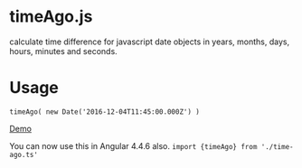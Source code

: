# timeAgo.js
calculate time difference for javascript date objects in years, months, days, hours, minutes and seconds.

# Usage
`timeAgo( new Date('2016-12-04T11:45:00.000Z') )`

[Demo](https://jsfiddle.net/j33r60xx/)

You can now use this in Angular 4.4.6 also.
`import {timeAgo} from './time-ago.ts'`
